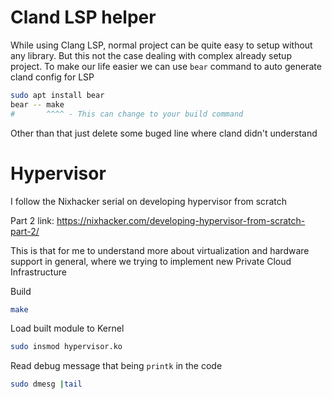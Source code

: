 # Cland LSP helper

While using Clang LSP, normal project can be quite easy to setup without any library. But this not the case dealing with complex already setup project. To make our life easier we can use `bear` command to auto generate cland config for LSP

```sh
sudo apt install bear
bear -- make
#       ^^^^ - This can change to your build command
```

Other than that just delete some buged line where cland didn't understand

# Hypervisor

I follow the Nixhacker serial on developing hypervisor from scratch

Part 2 link:
https://nixhacker.com/developing-hypervisor-from-scratch-part-2/

This is that for me to understand more about virtualization and hardware support in general, where we trying to implement new Private Cloud Infrastructure

Build

```sh
make
```

Load built module to Kernel

```sh
sudo insmod hypervisor.ko
```

Read debug message that being `printk` in the code

```sh
sudo dmesg |tail
```
